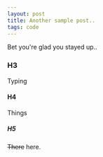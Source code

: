 ```yaml
---
layout: post
title: Another sample post..
tags: code
---
```

Bet you're glad you stayed up..
### H3
Typing
#### H4
Things
##### H5
~~There~~ here.
